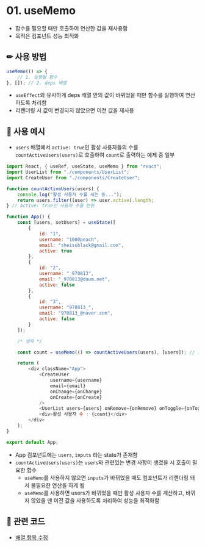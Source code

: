 # 01. useMemo

* 함수를 필요할 때만 호출하여 연산한 값을 재사용함
* 목적은 컴포넌트 성능 최적화

## ✏ 사용 방법
```javascript
useMemo(() => {
    // 1. 실행될 함수
}, []); // 2. deps 배열
```
* `useEffect`와 유사하게 deps 배열 안의 값이 바뀌었을 때만 함수를 실행하여 연산하도록 처리함
* 리렌더링 시 값이 변경되지 않았으면 이전 값을 재사용

## 💬 사용 예시
* `users` 배열에서 `active: true`인 활성 사용자들의 수를 `countActiveUsers(users)`로 호출하여 `count`로 출력하는 예제 중 일부
```javascript
import React, { useRef, useState, useMemo } from "react";
import UserList from "./components/UserList";
import CreateUser from "./components/CreateUser";

function countActiveUsers(users) {
	console.log("활성 사용자 수를 세는 중...");
	return users.filter((user) => user.active).length;
} // active: true인 사용자 수를 반환

function App() {
	const [users, setUsers] = useState([
		{
			id: "1",
			username: "1000peach",
			email: "sheissblack@gmail.com",
			active: true
		},
		{
			id: "2",
			username: "_970813",
			email: "_970813@daum.net",
			active: false
		},
		{
			id: "3",
			username: "970813_",
			email: "970813_@naver.com",
			active: false
		}
	]);

    /* 생략 */

	const count = useMemo(() => countActiveUsers(users), [users]); // 활성 사용자 수를 useMemo를 이용해 재사용

	return (
		<div className="App">
			<CreateUser
				username={username}
				email={email}
				onChange={onChange}
				onCreate={onCreate}
			/>
			<UserList users={users} onRemove={onRemove} onToggle={onToggle} />
			<div>활성 사용자 수 : {count}</div>
		</div>
	);
}

export default App;
```
* App 컴포넌트에는 `users`, `inputs` 라는 state가 존재함
* `countActiveUsers(users)`는 `users`와 관련있는 변경 사항이 생겼을 시 호출이 필요한 함수
    * `useMemo`를 사용하지 않으면 `inputs`가 바뀌었을 때도 컴포넌트가 리렌더링 돼서 불필요한 연산을 하게 됨
    * `useMemo`를 사용하면 users가 바뀌었을 때만 활성 사용자 수를 계산하고, 바뀌지 않았을 땐 이전 값을 사용하도록 처리하여 성능을 최적화함

## 🔗 관련 코드
* [배열 항목 수정](https://github.com/1000peach/React-Study/tree/master/02.%20%EB%B0%B0%EC%97%B4/04.%20%EB%B0%B0%EC%97%B4%20%ED%95%AD%EB%AA%A9%20%EC%88%98%EC%A0%95/src)